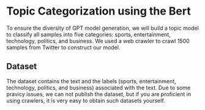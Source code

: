 # Topic Categorization using the Bert 
To ensure the diversity of GPT model generation, we will build a topic model to classify all samples into five categories: sports, entertainment, technology, politics, and business. We used a web crawler to crawl 1500 samples from Twitter to construct our model.

## Dataset
The dataset contains the text and the labels (sports, entertainment, technology, politics, and business) associated with the text.
Due to some pravicy issues, we can not publish the dataset, but if you are proficient in using crawlers, it is very easy to obtain such datasets yourself.

